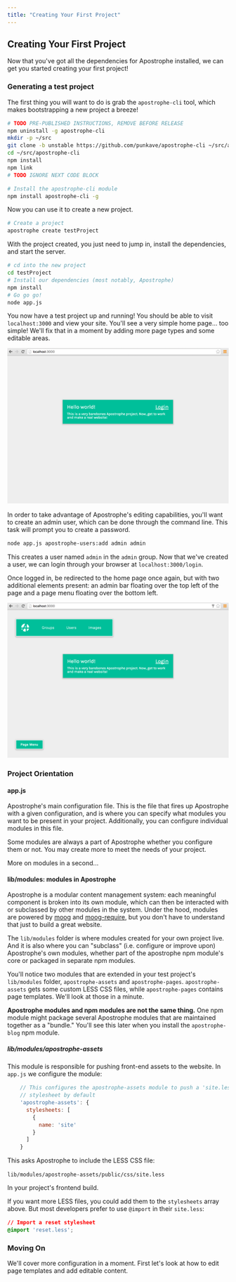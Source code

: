 ```yaml
---
title: "Creating Your First Project"
---
```


## Creating Your First Project

Now that you've got all the dependencies for Apostrophe installed, we can get you started creating your first project!

### Generating a test project

The first thing you will want to do is grab the `apostrophe-cli` tool, which makes bootstrapping a new project a breeze!

```bash
# TODO PRE-PUBLISHED INSTRUCTIONS, REMOVE BEFORE RELEASE
npm uninstall -g apostrophe-cli
mkdir -p ~/src
git clone -b unstable https://github.com/punkave/apostrophe-cli ~/src/apostrophe-cli
cd ~/src/apostrophe-cli
npm install
npm link
# TODO IGNORE NEXT CODE BLOCK
```

```bash
# Install the apostrophe-cli module
npm install apostrophe-cli -g
```

Now you can use it to create a new project.

```bash
# Create a project
apostrophe create testProject
```

With the project created, you just need to jump in, install the dependencies, and start the server.

```bash
# cd into the new project
cd testProject
# Install our dependencies (most notably, Apostrophe)
npm install
# Go go go!
node app.js
```

You now have a test project up and running! You should be able to visit `localhost:3000` and view your site. You'll see a very simple home page... too simple! We'll fix that in a moment by adding more page types and some editable areas.

<img src="/images/tutorials/developer/boilerplate_loggedout.png" class="shadow">

In order to take advantage of Apostrophe's editing capabilities, you'll want to create an admin user, which can be done  through the command line. This task will prompt you to create a password.

```bash
node app.js apostrophe-users:add admin admin
```

This creates a user named `admin` in the `admin` group. Now that we've created a user, we can login through your browser at `localhost:3000/login`.

Once logged in, be redirected to the home page once again, but with two additional elements present: an admin bar floating over the top left of the page and a page menu floating over the bottom left.

<img src="/images/tutorials/developer/boilerplate_loggedin.png" class="shadow">

### Project Orientation

#### app.js

Apostrophe's main configuration file. This is the file that fires up Apostrophe with a given configuration, and is where you can specify what modules you want to be present in your project. Additionally, you can configure individual modules in this file.

Some modules are always a part of Apostrophe whether you configure them or not. You may create more to meet the needs of your project.

More on modules in a second...

#### lib/modules: modules in Apostrophe

Apostrophe is a modular content management system: each meaningful component is broken into its own module, which can then be interacted with or subclassed by other modules in the system. Under the hood, modules are powered by [moog](https://github.com/punkave/moog) and [moog-require](https://github.com/punkave/moog-require), but you don't have to understand that just to build a great website.

The `lib/modules` folder is where modules created for your own project live. And it is also where you can "subclass" (i.e. configure or improve upon) Apostrophe's own modules, whether part of the apostrophe npm module's core or packaged in separate npm modules.

You'll notice two modules that are extended in your test project's `lib/modules` folder, `apostrophe-assets` and `apostrophe-pages`. `apostrophe-assets` gets some custom LESS CSS files, while `apostrophe-pages` contains page templates. We'll look at those in a minute.

**Apostrophe modules and npm modules are not the same thing.** One npm module might package several Apostrophe modules that are maintained together as a "bundle." You'll see this later when you install the `apostrophe-blog` npm module.

##### lib/modules/apostrophe-assets

This module is responsible for pushing front-end assets to the website. In `app.js` we configure the module:

```javascript
    // This configures the apostrophe-assets module to push a 'site.less'
    // stylesheet by default
    'apostrophe-assets': {
      stylesheets: [
        {
          name: 'site'
        }
      ]
    }
```

This asks Apostrophe to include the LESS CSS file:

`lib/modules/apostrophe-assets/public/css/site.less`

In your project's frontend build.

If you want more LESS files, you could add them to the `stylesheets` array above. But most developers prefer to use `@import` in their `site.less`:

```css
// Import a reset stylesheet
@import 'reset.less';
```

### Moving On

We'll cover more configuration in a moment. First let's look at how to edit page templates and add editable content.
